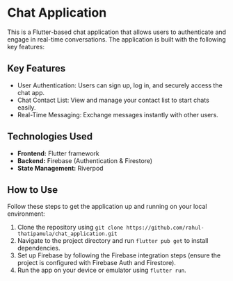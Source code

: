 

<h1>Chat Application</h1>
<p>This is a Flutter-based chat application that allows users to authenticate and engage in real-time conversations. The application is built with the following key features:</p>

<h2>Key Features</h2>
<ul>
    <li>User Authentication: Users can sign up, log in, and securely access the chat app.</li>
    <li>Chat Contact List: View and manage your contact list to start chats easily.</li>
    <li>Real-Time Messaging: Exchange messages instantly with other users.</li>
</ul>

<h2>Technologies Used</h2>
<ul>
    <li><strong>Frontend:</strong> Flutter framework</li>
    <li><strong>Backend:</strong> Firebase (Authentication & Firestore)</li>
    <li><strong>State Management:</strong> Riverpod</li>
</ul>

<h2>How to Use</h2>
<p>Follow these steps to get the application up and running on your local environment:</p>
<ol>
    <li>Clone the repository using <code>git clone https://github.com/rahul-thatipamula/chat_application.git</code></li>
    <li>Navigate to the project directory and run <code>flutter pub get</code> to install dependencies.</li>
    <li>Set up Firebase by following the Firebase integration steps (ensure the project is configured with Firebase Auth and Firestore).</li>
    <li>Run the app on your device or emulator using <code>flutter run</code>.</li>
</ol>

